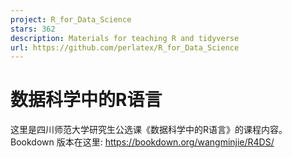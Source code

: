 ```yaml
---
project: R_for_Data_Science
stars: 362
description: Materials for teaching R and tidyverse
url: https://github.com/perlatex/R_for_Data_Science
---
```


数据科学中的R语言
=========

这里是四川师范大学研究生公选课《数据科学中的R语言》的课程内容。Bookdown 版本在这里: https://bookdown.org/wangminjie/R4DS/
